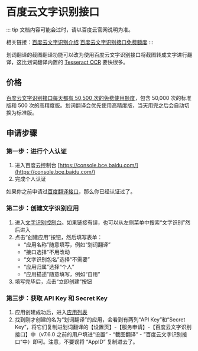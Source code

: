 # 百度云文字识别接口

::: tip
文档内容可能会过时，请以百度云官网说明为准。

相关链接：[百度云文字识别介绍](https://cloud.baidu.com/product/ocr_general) [百度云文字识别接口免费额度](https://cloud.baidu.com/doc/OCR/s/fk3h7xu7h)
:::

划词翻译的截图翻译功能可以改为使用百度云文字识别接口将截图转成文字进行翻译，这比划词翻译内置的 [Tesseract OCR](https://tesseract-ocr.github.io/) 要快很多。

## 价格

[百度云文字识别接口每天都有 50,500 次的免费使用额度](https://cloud.baidu.com/doc/OCR/s/fk3h7xu7h)，包含 50,000 次的标准版和 500 次的高精度版。划词翻译会优先使用高精度版，当天用完之后会自动切换为标准版。

## 申请步骤

### 第一步：进行个人认证

1. 进入百度云控制台 [https://console.bce.baidu.com/](https://console.bce.baidu.com/)
2. 完成个人认证

如果你之前申请过[百度翻译接口](baidu-api.md)，那么你已经认证过了。

### 第二步：创建文字识别应用

1. 进入[文字识别控制台](https://console.bce.baidu.com/ai/#/ai/ocr/overview/index)。如果链接有误，也可以从左侧菜单中搜索“文字识别”然后进入
2. 点击“创建应用”按钮，然后填写表单：
    - “应用名称”随意填写，例如“划词翻译”
    -  “接口选择”不用改动
    - “文字识别包名”选择“不需要”
    - “应用归属”选择“个人”
    - “应用描述”随意填写，例如“自用”
3. 填写完毕后，点击“立即创建”按钮

### 第三步：获取 API Key 和 Secret Key

1. 应用创建成功后，进入[应用列表](https://console.bce.baidu.com/ai/#/ai/ocr/app/list)
2. 找到刚才创建的名为“划词翻译”的应用，会看到有两列“API Key”和“Secret Key”，将它们复制进划词翻译的【设置页】-【服务申请】-【百度云文字识别接口】中（v7.6.0 之前的用户填进“设置” - “截图翻译” - ”百度云文字识别接口“中）即可。注意，不要误将 “AppID” 复制进去了。